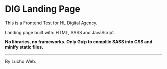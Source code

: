 # DIG Landing Page

This is a Frontend Test for HL Digital Agency.

Landing page built with: HTML, SASS and JavaScript.

**No libraries, no frameworks. Only Gulp to complile SASS into CSS and minify static files.**

---

By Lucho Web.
